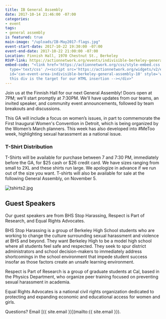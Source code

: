 ```yaml
---
title: IB General Assembly
date: 2017-10-14 21:46:00 -07:00
categories:
- event
tags:
- general assembly
is featured: true
main-image: "/uploads/IB-May2017-flags.jpg"
event-start-date: 2017-10-22 19:30:00 -07:00
event-end-date: 2017-10-22 21:00:00 -07:00
Location: Finnish Hall, 1970 Chestnut St., Berkeley
RSVP-link: https://actionnetwork.org/events/indivisible-berkeley-general-assembly-10?source=website
embed-code: "<link href='https://actionnetwork.org/css/style-embed.css' rel='stylesheet'
  type='text/css' /><script src='https://actionnetwork.org/widgets/v2/event/indivisible-berkeley-general-assembly-10?format=js&source=widget'></script><div
  id='can-event-area-indivisible-berkeley-general-assembly-10' style='width: 100%'><!--
  this div is the target for our HTML insertion --></div>"
---
```


Join us at the Finnish Hall for our next General Assembly! Doors open at 7PM; we'll start promptly at 7:30PM.  We'll have updates from our teams, an invited speaker, and community event announcements, followed by team breakouts and discussions.

This GA will include a focus on women’s issues, in part to commemorate the First Inaugural Women's Convention in Detroit, which is being organized by the Women’s March planners. This week has also developed into #MeToo week, highlighting sexual harassment as a national issue.

### T-Shirt Distribution

T-Shirts will be available for purchase between 7 and 7:30 PM, immediately before the GA, for $25 cash or $26 credit card. We have sizes ranging from small to 2XL and these shirts run large. We apologize in advance if we run out of the size you want. T-shirts will also be available for sale at the following General Assembly, on November 5.

![tshirts2.jpg](/uploads/tshirts2.jpg)

## Guest Speakers

Our guest speakers are from BHS Stop Harassing, Respect is Part of Research, and Equal Rights Advocates.

BHS Stop Harassing is a group of Berkeley High School students who are working to change the culture surrounding sexual harassment and violence at BHS and beyond. They want Berkeley High to be a model high school where all students feel safe and respected. They seek to spur district administrators and school decision-makers to immediately address shortcomings in the school environment that impede student success insofar as those factors create an unsafe learning environment.

Respect is Part of Research is a group of graduate students at Cal, based in the Physics Department, who organize peer training focused on preventing sexual harassment in academia.

Equal Rights Advocates is a national civil rights organization dedicated to protecting and expanding economic and educational access for women and girls.

Questions? Email [{{ site.email }}](mailto:{{ site.email }}).